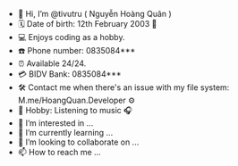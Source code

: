 - 👋 Hi, I’m @tivutru ( Nguyễn Hoàng Quân )
- 🗓 Date of birth: 12th February 2003 🎂
- 💻 Enjoys coding as a hobby.
- ☎️ Phone number: 0835084***
- ⏰ Available 24/24.
- 💳 BIDV Bank: 0835084***
- 🛠 Contact me when there's an issue with my file system: M.me/HoangQuan.Developer ⚙️
- 🎼 Hobby: Listening to music 🎧
- 👀 I’m interested in ...
- 🌱 I’m currently learning ...
- 💞️ I’m looking to collaborate on ...
- 📫 How to reach me ...

<!---
tivutru/tivutru is a ✨ special ✨ repository because its `README.md` (this file) appears on your GitHub profile.
You can click the Preview link to take a look at your changes.
--->
